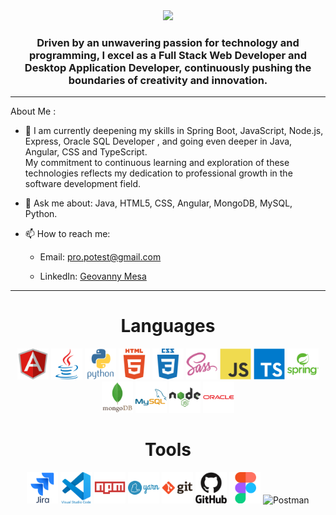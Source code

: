 <div id="header" align="center">
    <img src="https://media.giphy.com/media/ko7twHhomhk8E/giphy.gif" width="600">
    <br>
    <h3 align="center" font-size="20" color="#FFF" >Driven by an unwavering passion for technology and programming, I excel as a Full Stack Web Developer and Desktop Application Developer, continuously pushing the boundaries of creativity and innovation.</h3>
</div>


---


About Me :


- 🌱 I am currently deepening my skills in Spring Boot, JavaScript, Node.js, Express, Oracle SQL Developer , and going even deeper in Java, Angular, CSS and TypeScript.
  <br>
  My commitment to continuous learning and exploration of these technologies reflects my dedication to professional growth in the software development field.

- 💬 Ask me about: Java, HTML5, CSS, Angular, MongoDB, MySQL, Python.

- 📫 How to reach me:

  - Email:
    pro.potest@gmail.com
    
  - LinkedIn:
    [Geovanny Mesa](https://www.linkedin.com/in/geovanny-mesa-6129b31a6/)

---

<div id="Tools" align="center">
    <h1 align="center" style="color=blue;">Languages</h1>
    <div>
        <img src="https://github.com/devicons/devicon/blob/master/icons/angularjs/angularjs-original.svg" title="Angular" alt="Angular" width="50" height="50">
        <img src="https://github.com/devicons/devicon/blob/master/icons/java/java-original.svg" title="Java" alt="Java" width="50" height="50">
        <img src="https://github.com/devicons/devicon/blob/master/icons/python/python-original-wordmark.svg" title="Python" alt="Python" width="50" height="50">
        <img src="https://github.com/devicons/devicon/blob/master/icons/html5/html5-plain-wordmark.svg" title="HTML" alt="HTML" width="50" height="50">
        <img src="https://github.com/devicons/devicon/blob/master/icons/css3/css3-plain-wordmark.svg" title="CSS" alt="CSS" width="50" height="50">
        <img src="https://github.com/devicons/devicon/blob/master/icons/sass/sass-original.svg" title="SASS" alt="SASS" width="50" height="50">
        <img src="https://github.com/devicons/devicon/blob/master/icons/javascript/javascript-original.svg" title="JavaScript" alt="JavaScript" width="50" height="50">
        <img src="https://github.com/devicons/devicon/blob/master/icons/typescript/typescript-original.svg" title="TypeScript" alt="TypeScript" width="50" height="50">
        <img src="https://github.com/devicons/devicon/blob/master/icons/spring/spring-original-wordmark.svg" title="SpringBoot" alt="SpringBoot" width="50" height="50">
        <img src="https://github.com/devicons/devicon/blob/master/icons/mongodb/mongodb-original-wordmark.svg" title="MongoDB" alt="MongoDB" width="50" height="50">
        <img src="https://github.com/devicons/devicon/blob/master/icons/mysql/mysql-original-wordmark.svg" title="MySQL" alt="MySQL" width="50" height="50">
        <img src="https://github.com/devicons/devicon/blob/master/icons/nodejs/nodejs-original-wordmark.svg" title="MySQL" alt="MySQL" width="50" height="50">
        <img src="https://github.com/devicons/devicon/blob/master/icons/oracle/oracle-original.svg" title="Oracle SQL Developer" alt="Oracle SQL Developer" width="50" height="50">        
    </div>
    <h1 align="center" style="color=blue;">Tools</h1>
    <div>
        <img src="https://github.com/devicons/devicon/blob/master/icons/jira/jira-original-wordmark.svg" title="Jira" alt="Jira" width="50" height="50">
        <img src="https://github.com/devicons/devicon/blob/master/icons/vscode/vscode-original-wordmark.svg" title="VSCode" alt="VSCode" width="50" height="50">        
        <img src="https://github.com/devicons/devicon/blob/master/icons/npm/npm-original-wordmark.svg" title="NPM" alt="NPM" width="50" height="50">     
        <img src="https://github.com/devicons/devicon/blob/master/icons/yarn/yarn-original-wordmark.svg" title="Yarn" alt="Yarn" width="50" height="50">
        <img src="https://github.com/devicons/devicon/blob/master/icons/git/git-original-wordmark.svg" title="Git" alt="Git" width="50" height="50">
        <img src="https://github.com/devicons/devicon/blob/master/icons/github/github-original-wordmark.svg" title="Github" alt="Github" width="50" height="50">
        <img src="https://github.com/devicons/devicon/blob/master/icons/figma/figma-original.svg" title="Figma" alt="Figma" width="50" height="50">
        <img src="https://www.svgrepo.com/show/354202/postman-icon.svg" title="Postman" alt="Postman" width="50" height="50">
    </div>
</div>
